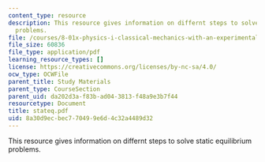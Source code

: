 ```yaml
---
content_type: resource
description: This resource gives information on differnt steps to solve static equilibrium
  problems.
file: /courses/8-01x-physics-i-classical-mechanics-with-an-experimental-focus-fall-2002/8a30d9ecbec770499e6d4c32a4489d32_stateq.pdf
file_size: 60836
file_type: application/pdf
learning_resource_types: []
license: https://creativecommons.org/licenses/by-nc-sa/4.0/
ocw_type: OCWFile
parent_title: Study Materials
parent_type: CourseSection
parent_uid: da202d3a-f83b-ad04-3813-f48a9e3b7f44
resourcetype: Document
title: stateq.pdf
uid: 8a30d9ec-bec7-7049-9e6d-4c32a4489d32
---
```

This resource gives information on differnt steps to solve static equilibrium problems.